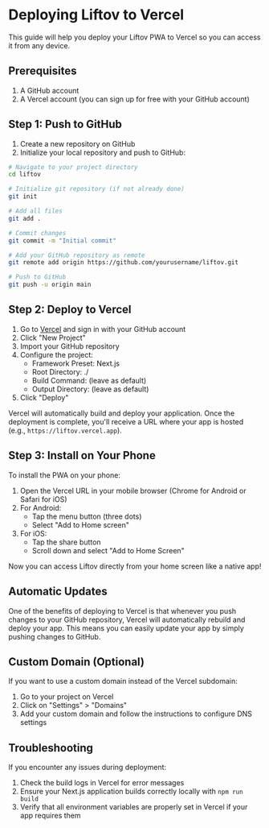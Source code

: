 # Deploying Liftov to Vercel

This guide will help you deploy your Liftov PWA to Vercel so you can access it from any device.

## Prerequisites

1. A GitHub account
2. A Vercel account (you can sign up for free with your GitHub account)

## Step 1: Push to GitHub

1. Create a new repository on GitHub
2. Initialize your local repository and push to GitHub:

```bash
# Navigate to your project directory
cd liftov

# Initialize git repository (if not already done)
git init

# Add all files
git add .

# Commit changes
git commit -m "Initial commit"

# Add your GitHub repository as remote
git remote add origin https://github.com/yourusername/liftov.git

# Push to GitHub
git push -u origin main
```

## Step 2: Deploy to Vercel

1. Go to [Vercel](https://vercel.com/) and sign in with your GitHub account
2. Click "New Project"
3. Import your GitHub repository
4. Configure the project:
   - Framework Preset: Next.js
   - Root Directory: ./
   - Build Command: (leave as default)
   - Output Directory: (leave as default)
5. Click "Deploy"

Vercel will automatically build and deploy your application. Once the deployment is complete, you'll receive a URL where your app is hosted (e.g., `https://liftov.vercel.app`).

## Step 3: Install on Your Phone

To install the PWA on your phone:

1. Open the Vercel URL in your mobile browser (Chrome for Android or Safari for iOS)
2. For Android:
   - Tap the menu button (three dots)
   - Select "Add to Home screen"
3. For iOS:
   - Tap the share button
   - Scroll down and select "Add to Home Screen"

Now you can access Liftov directly from your home screen like a native app!

## Automatic Updates

One of the benefits of deploying to Vercel is that whenever you push changes to your GitHub repository, Vercel will automatically rebuild and deploy your app. This means you can easily update your app by simply pushing changes to GitHub.

## Custom Domain (Optional)

If you want to use a custom domain instead of the Vercel subdomain:

1. Go to your project on Vercel
2. Click on "Settings" > "Domains"
3. Add your custom domain and follow the instructions to configure DNS settings

## Troubleshooting

If you encounter any issues during deployment:

1. Check the build logs in Vercel for error messages
2. Ensure your Next.js application builds correctly locally with `npm run build`
3. Verify that all environment variables are properly set in Vercel if your app requires them